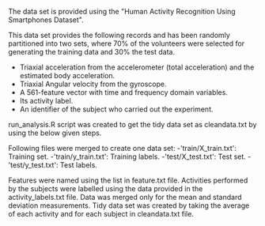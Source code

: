 
The data set is provided using the "Human Activity Recognition Using Smartphones Dataset". 

This data set provides the following records and has been randomly partitioned into two sets, where 70% of the volunteers were selected for generating the training data and 30% the test data.
- Triaxial acceleration from the accelerometer (total acceleration) and the estimated body acceleration.
- Triaxial Angular velocity from the gyroscope. 
- A 561-feature vector with time and frequency domain variables. 
- Its activity label. 
- An identifier of the subject who carried out the experiment.

run_analysis.R script was created to get the tidy data set as cleandata.txt by using the below given steps.

Following files were merged to create one data set:
 -'train/X_train.txt': Training set.
 -'train/y_train.txt': Training labels.
 -'test/X_test.txt': Test set.
 -'test/y_test.txt': Test labels.
 
Features were named using the list in feature.txt file.
Activities performed by the subjects were labelled using the data provided in the activity_labels.txt file.
Data was merged only for the mean and standard deviation measurements.
Tidy data set was created by taking the average of each activity and for each subject in cleandata.txt file.
